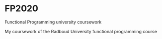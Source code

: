 # FP2020
Functional Programming university coursework

My coursework of the Radboud University functional programming course
